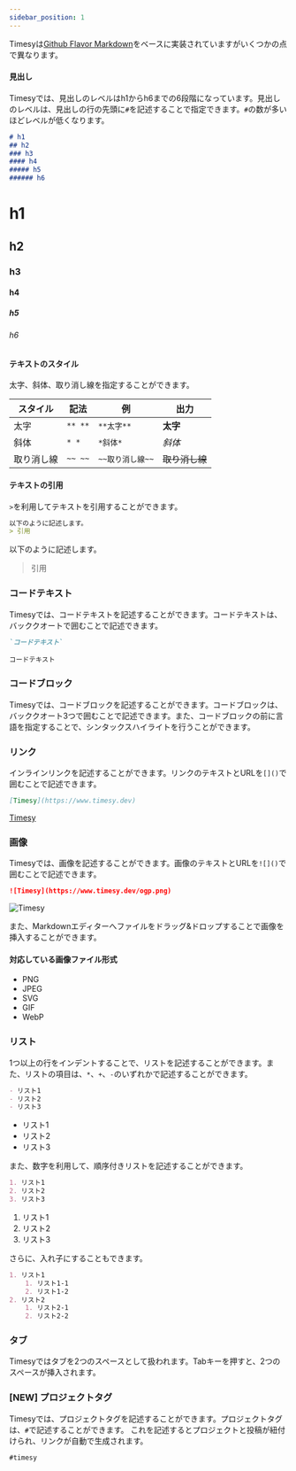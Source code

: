 ```yaml
---
sidebar_position: 1
---
```


Timesyは[Github Flavor Markdown](https://guides.github.com/features/mastering-markdown/)をベースに実装されていますがいくつかの点で異なります。

#### 見出し
Timesyでは、見出しのレベルはh1からh6までの6段階になっています。見出しのレベルは、見出しの行の先頭に`#`を記述することで指定できます。`#`の数が多いほどレベルが低くなります。

```markdown
# h1
## h2
### h3
#### h4
##### h5
###### h6
```

# h1
## h2
### h3
#### h4
##### h5
###### h6

#### テキストのスタイル

太字、斜体、取り消し線を指定することができます。

| スタイル | 記法 |  例 | 出力 |
| --- | --- | --- | --- |
| 太字 | `** **`  | `**太字**` | **太字** |
| 斜体 | `* *`  | `*斜体*` | *斜体* |
| 取り消し線 | `~~ ~~` |  `~~取り消し線~~` | ~~取り消し線~~ |

#### テキストの引用
`>`を利用してテキストを引用することができます。

```markdown
以下のように記述します。
> 引用
```

以下のように記述します。
> 引用


### コードテキスト
Timesyでは、コードテキストを記述することができます。コードテキストは、バッククオートで囲むことで記述できます。


```markdown
`コードテキスト`
```

`コードテキスト`

### コードブロック
Timesyでは、コードブロックを記述することができます。コードブロックは、バッククオート3つで囲むことで記述できます。また、コードブロックの前に言語を指定することで、シンタックスハイライトを行うことができます。

### リンク
インラインリンクを記述することができます。リンクのテキストとURLを`[]()`で囲むことで記述できます。

```markdown
[Timesy](https://www.timesy.dev)
```

[Timesy](https://www.timesy.dev)

### 画像

Timesyでは、画像を記述することができます。画像のテキストとURLを`![]()`で囲むことで記述できます。

```markdown
![Timesy](https://www.timesy.dev/ogp.png)
```

![Timesy](https://www.timesy.dev/ogp.png)

また、Markdownエディターへファイルをドラッグ&ドロップすることで画像を挿入することができます。

#### 対応している画像ファイル形式

- PNG
- JPEG
- SVG
- GIF
- WebP

### リスト
1つ以上の行をインデントすることで、リストを記述することができます。また、リストの項目は、`*`、`+`、`-`のいずれかで記述することができます。

```markdown
- リスト1
- リスト2
- リスト3
```

- リスト1
- リスト2
- リスト3

また、数字を利用して、順序付きリストを記述することができます。

```markdown
1. リスト1
2. リスト2
3. リスト3
```

1. リスト1
2. リスト2
3. リスト3

さらに、入れ子にすることもできます。

```markdown
1. リスト1
    1. リスト1-1
    2. リスト1-2
2. リスト2
    1. リスト2-1
    2. リスト2-2
```

### タブ
Timesyではタブを2つのスペースとして扱われます。Tabキーを押すと、2つのスペースが挿入されます。

### [NEW] プロジェクトタグ
Timesyでは、プロジェクトタグを記述することができます。プロジェクトタグは、`#`で記述することができます。
これを記述するとプロジェクトと投稿が紐付けられ、リンクが自動で生成されます。

```markdown
#timesy
```
